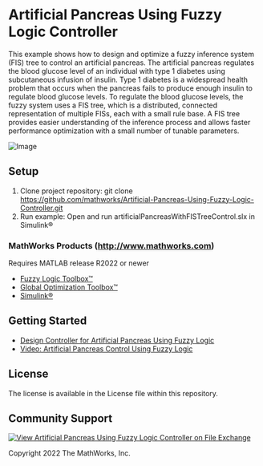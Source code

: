 # Artificial Pancreas Using Fuzzy Logic Controller

This example shows how to design and optimize a fuzzy inference system (FIS) tree to control an artificial pancreas. The artificial pancreas regulates the blood glucose level of an individual with type 1 diabetes using subcutaneous infusion of insulin. Type 1 diabetes is a widespread health problem that occurs when the pancreas fails to produce enough insulin to regulate blood glucose levels. To regulate the blood glucose levels, the fuzzy system uses a FIS tree, which is a distributed, connected representation of multiple FISs, each with a small rule base. A FIS tree provides easier understanding of the inference process and allows faster performance optimization with a small number of tunable parameters.

![Image](BlockDiagramArtificialPancreasUsingFuzzyLogicExample.png)

## Setup 
1. Clone project repository: git clone https://github.com/mathworks/Artificial-Pancreas-Using-Fuzzy-Logic-Controller.git
2. Run example: Open and run artificialPancreasWithFISTreeControl.slx in Simulink&reg;

### MathWorks Products (http://www.mathworks.com)

Requires MATLAB release R2022 or newer
- [Fuzzy Logic Toolbox&trade;](https://www.mathworks.com/products/fuzzy-logic.html)
- [Global Optimization Toolbox&trade;](https://www.mathworks.com/products/global-optimization.html)
- [Simulink&reg;](https://www.mathworks.com/products/simulink.html)

## Getting Started
- [Design Controller for Artificial Pancreas Using Fuzzy Logic](https://www.mathworks.com/help/fuzzy/design-fuzzy-logic-controller-for-artificial-pancreas.html)
- [Video: Artificial Pancreas Control Using Fuzzy Logic](https://www.mathworks.com/videos/artificial-pancreas-control-using-fuzzy-logic-1623138674103.html)

## License
The license is available in the License file within this repository.

## Community Support
[![View Artificial Pancreas Using Fuzzy Logic Controller on File Exchange](https://www.mathworks.com/matlabcentral/images/matlab-file-exchange.svg)](https://www.mathworks.com/matlabcentral/fileexchange/119823-artificial-pancreas-using-fuzzy-logic-controller)


Copyright 2022 The MathWorks, Inc.

